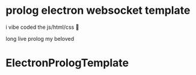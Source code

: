 # prolog electron websocket template

i vibe coded the js/html/css 🥀

long live prolog my beloved
# ElectronPrologTemplate

